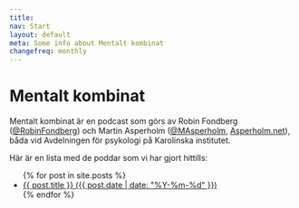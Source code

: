 ```yaml
---
title:
nav: Start
layout: default
meta: Some info about Mentalt kombinat
changefreq: monthly
---
```


# Mentalt kombinat

Mentalt kombinat är en podcast som görs av Robin Fondberg ([@RobinFondberg](https://twitter.com/RobinFondberg)) och Martin Asperholm ([@MAsperholm](https://twitter.com/MAsperholm), [Asperholm.net](http://www.asperholm.net)), båda vid Avdelningen för psykologi på Karolinska institutet.

Här är en lista med de poddar som vi har gjort hittills:

<ul>
  {% for post in site.posts %}
    <li>
      <a href="{{ post.url }}">{{ post.title }} ({{ post.date | date: "%Y-%m-%d" }})</a>
    </li>
  {% endfor %}
</ul>
